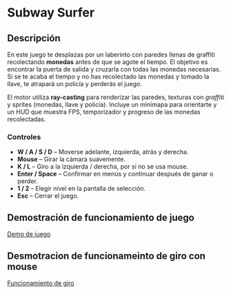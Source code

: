 # Subway Surfer

## Descripción
En este juego te desplazas por un laberinto con paredes llenas de graffiti recolectando **monedas** antes de que se agote el tiempo.  El objetivo es encontrar la puerta de salida y cruzarla con todas las monedas necesarias. Si se te acaba el tiempo y no has recolectado las monedas y tomado la llave, te atrapará un policía y perderás el juego.

El motor utiliza **ray-casting** para renderizar las paredes, texturas con *graffiti* y sprites (monedas, llave y policía).  Incluye un minimapa para orientarte y un HUD que muestra FPS, temporizador y progreso de las monedas recolectadas.

### Controles
* **W / A / S / D** – Moverse adelante, izquierda, atrás y derecha.
* **Mouse** – Girar la cámara suavemente.
* **K / L** – Giro a la izquierda / derecha, por si no se usa mouse.
* **Enter / Space** – Confirmar en menús y continuar después de ganar o perder.
* **1 / 2** – Elegir nivel en la pantalla de selección.
* **Esc** – Cerrar el juego.

## Demostración de funcionamiento de juego

[Demo de juego](./gameplay.mp4)



## Desmotracion de funcionameinto de giro con mouse

[Funcionamiento de giro](./mouse_function.mp4)


